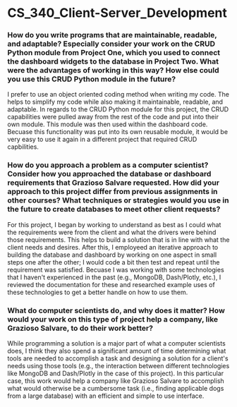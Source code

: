 # CS_340_Client-Server_Development

### How do you write programs that are maintainable, readable, and adaptable? Especially consider your work on the CRUD Python module from Project One, which you used to connect the dashboard widgets to the database in Project Two. What were the advantages of working in this way? How else could you use this CRUD Python module in the future?

I prefer to use an object oriented coding method when writing my code. The helps to simplify my code while also making it maintainable, readable, and adaptable. In regards to the CRUD Python module for this project, the CRUD capabilities were pulled away from the rest of the code and put into their own module. This module was then used within the dashboard code. Becuase this functionality was put into its own reusable module, it would be very easy to use it again in a different project that required CRUD capbilities.

### How do you approach a problem as a computer scientist? Consider how you approached the database or dashboard requirements that Grazioso Salvare requested. How did your approach to this project differ from previous assignments in other courses? What techniques or strategies would you use in the future to create databases to meet other client requests?

For this project, I began by working to understand as best as I could what the requirements were from the client and what the drivers were behind those requirements. This helps to build a solution that is in line with what the client needs and desires. After this, I employeed an iterative approach to building the database and dashboard by working on one aspect in small steps one after the other; I would code a bit then test and repeat until the requirement was satisfied. Becuase I was working with some technologies that I haven't experienced in the past (e.g., MongoDB, Dash/Plotly, etc.), I reviewed the documentation for these and researched example uses of these technologies to get a better handle on how to use them.

### What do computer scientists do, and why does it matter? How would your work on this type of project help a company, like Grazioso Salvare, to do their work better?

While programming a solution is a major part of what a computer scientists does, I think they also spend a significant amount of time determining what tools are needed to accomplish a task and designing a solution for a client's needs using those tools (e.g., the interaction between different technologies like MongoDB and Dash/Plotly in the case of this project). In this particular case, this work would help a company like Grazioso Salvare to accomplish what would otherwise be a cumbersome task (i.e., finding applicable dogs from a large database) with an efficient and simple to use interface.

